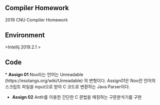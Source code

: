 ## Compiler Homework

2019 CNU Compiler Homework

<h2>Environment</h2>
>Intellij 2019.2.1
>


<h2>Code</h2>
* <b> Assign 01</b>
Noo라는 언어는 Unreadable (https://esolangs.org/wiki/Unreadable) 의 변형이다.
Assign01은 Noo란 언어의 스크립트 파일을  input으로 받아 C 코드로 변환하는 Java Parser이다.

* <b>Assign 02</b>
Antlr를 이용한 간단한 C 문법을 매칭하는 구문분석기를 구현

